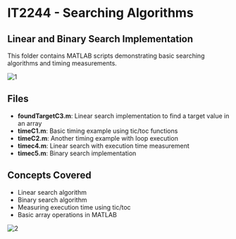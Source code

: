 # IT2244 - Searching Algorithms

## Linear and Binary Search Implementation

This folder contains MATLAB scripts demonstrating basic searching algorithms and timing measurements.

![1](https://github.com/user-attachments/assets/de269654-0ec2-40e9-9f2d-09e7aaf0ca5e)

## Files

- **foundTargetC3.m**: Linear search implementation to find a target value in an array
- **timeC1.m**: Basic timing example using tic/toc functions
- **timeC2.m**: Another timing example with loop execution
- **timec4.m**: Linear search with execution time measurement
- **timec5.m**: Binary search implementation

## Concepts Covered

- Linear search algorithm
- Binary search algorithm
- Measuring execution time using tic/toc
- Basic array operations in MATLAB

![2](https://github.com/user-attachments/assets/a1b9c7f4-0d51-4439-87c2-fc3002c6d0c5)